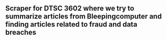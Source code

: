 ## Scraper for DTSC 3602 where we try to summarize articles from Bleepingcomputer and finding articles related to fraud and data breaches

